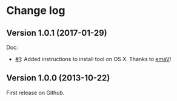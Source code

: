 Change log
==========

## Version 1.0.1 (2017-01-29)

Doc:

  - [#1](https://github.com/geoffroy-aubry/awk-csv-parser/pull/1): Added instructions to install tool on OS X. Thanks to [emaV](https://github.com/emaV)!

## Version 1.0.0 (2013-10-22)

First release on Github.
